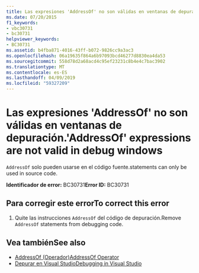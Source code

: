 ```yaml
---
title: Las expresiones 'AddressOf' no son válidas en ventanas de depuración.
ms.date: 07/20/2015
f1_keywords:
- vbc30731
- bc30731
helpviewer_keywords:
- BC30731
ms.assetid: b4fba871-4016-43ff-b072-9826cc9a3ac3
ms.openlocfilehash: 06a19635f864a6b97093bcd46277d8830ea4da53
ms.sourcegitcommit: 558d78d2a68acd4c95ef23231c8b4e4c7bac3902
ms.translationtype: MT
ms.contentlocale: es-ES
ms.lasthandoff: 04/09/2019
ms.locfileid: "59327209"
---
```

# <a name="addressof-expressions-are-not-valid-in-debug-windows"></a><span data-ttu-id="a16a8-102">Las expresiones 'AddressOf' no son válidas en ventanas de depuración.</span><span class="sxs-lookup"><span data-stu-id="a16a8-102">'AddressOf' expressions are not valid in debug windows</span></span>
`AddressOf` <span data-ttu-id="a16a8-103">solo pueden usarse en el código fuente.</span><span class="sxs-lookup"><span data-stu-id="a16a8-103">statements can only be used in source code.</span></span>  
  
 <span data-ttu-id="a16a8-104">**Identificador de error:** BC30731</span><span class="sxs-lookup"><span data-stu-id="a16a8-104">**Error ID:** BC30731</span></span>  
  
## <a name="to-correct-this-error"></a><span data-ttu-id="a16a8-105">Para corregir este error</span><span class="sxs-lookup"><span data-stu-id="a16a8-105">To correct this error</span></span>  
  
1. <span data-ttu-id="a16a8-106">Quite las instrucciones `AddressOf` del código de depuración.</span><span class="sxs-lookup"><span data-stu-id="a16a8-106">Remove `AddressOf` statements from debugging code.</span></span>  
  
## <a name="see-also"></a><span data-ttu-id="a16a8-107">Vea también</span><span class="sxs-lookup"><span data-stu-id="a16a8-107">See also</span></span>

- [<span data-ttu-id="a16a8-108">AddressOf (Operador)</span><span class="sxs-lookup"><span data-stu-id="a16a8-108">AddressOf Operator</span></span>](../../visual-basic/language-reference/operators/addressof-operator.md)
- [<span data-ttu-id="a16a8-109">Depurar en Visual Studio</span><span class="sxs-lookup"><span data-stu-id="a16a8-109">Debugging in Visual Studio</span></span>](/visualstudio/debugger/debugging-in-visual-studio)
